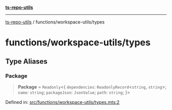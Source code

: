 [**ts-repo-utils**](../../README.md)

---

[ts-repo-utils](../../README.md) / functions/workspace-utils/types

# functions/workspace-utils/types

## Type Aliases

### Package

> **Package** = `Readonly`\<\{ `dependencies`: `ReadonlyRecord`\<`string`, `string`\>; `name`: `string`; `packageJson`: `JsonValue`; `path`: `string`; \}\>

Defined in: [src/functions/workspace-utils/types.mts:2](https://github.com/noshiro-pf/ts-repo-utils/blob/main/src/functions/workspace-utils/types.mts#L2)
